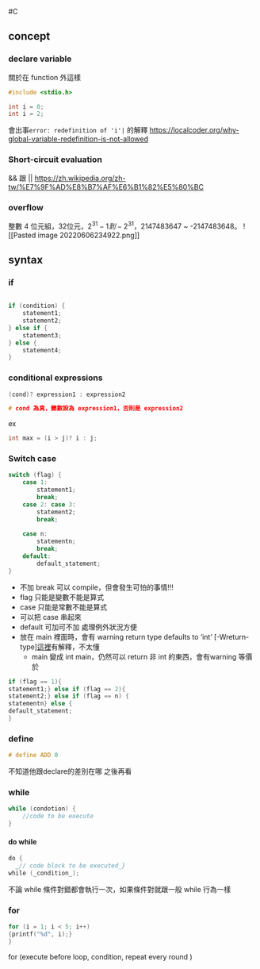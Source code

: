 #C 
## concept
### declare variable
關於在 function 外這樣
```c
#include <stdio.h>

int i = 0;
int i = 2;
```
會出事`error: redefinition of 'i'|`
的解釋
https://localcoder.org/why-global-variable-redefinition-is-not-allowed

### Short-circuit evaluation
&& 跟 ||
https://zh.wikipedia.org/zh-tw/%E7%9F%AD%E8%B7%AF%E6%B1%82%E5%80%BC

### overflow
整數 4 位元組，32位元，$2^{31} -1 到 -2^{31}$，2147483647 ~ -2147483648。
![[Pasted image 20220606234922.png]]

## syntax

### if

```C

if (condition) {
	statement1;
	statement2;
} else if {
	statement3;
} else {
	statement4;
}
```

### conditional expressions

```C
(cond)? expression1 : expression2

# cond 為真，變數設為 expression1，否則是 expression2
```

ex
```C
int max = (i > j)? i : j;
```

### Switch case

```C
switch (flag) {
	case 1:
		statement1;
		break;
	case 2: case 3: 
		statement2;
		break;
		
	case n:
		statementn;
		break;
	default:
		default_statement;
}

```
- 不加 break 可以 compile，但會發生可怕的事情!!!
- flag 只能是變數不能是算式
- case 只能是常數不能是算式 
- 可以把 case 串起來
- default 可加可不加 處理例外狀況方便
- 放在 main 裡面時，會有 warning return type defaults to ‘int’ [-Wreturn-type][這裡](https://blog.moli.rocks/2016/12/15/why-should-main-return-in-c/)有解釋，不太懂
	- main 變成 int main，仍然可以 return 非 int 的東西，會有warning
等價於
```C
if (flag == 1){
statement1;} else if (flag == 2){
statement2;} else if (flag == n) {
statementn} else {
default_statement;
}
```

### define
```C
# define ADD 0
```
不知道他跟declare的差別在哪 之後再看

### while
```C
while (condotion) {
	//code to be execute
}
```

#### do while
```C
do {  
  _// code block to be executed_}  
while (_condition_);
```
不論 while 條件對錯都會執行一次，如果條件對就跟一般 while 行為一樣

### for
```C
for (i = 1; i < 5; i++)
{printf("%d", i);}
}

```
for (execute before loop, condition, repeat every round )